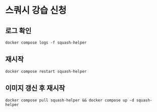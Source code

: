 # 스쿼시 강습 신청

## 로그 확인

```shell
docker compose logs -f squash-helper
```

## 재시작

```shell
docker compose restart squash-helper
```

## 이미지 갱신 후 재시작

```shell
docker compose pull squash-helper && docker compose up -d squash-helper
```
